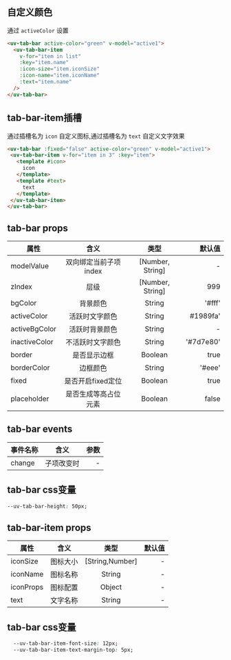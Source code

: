 <script setup>
import useCompStore from '../store/copname.js'
import { onMounted } from 'vue'
const compStore =useCompStore()

onMounted(()=>{
  compStore.updateName('tab-bar')
})

</script>

## 自定义颜色

通过 `activeColor` 设置

```html
<uv-tab-bar active-color="green" v-model="active1">
  <uv-tab-bar-item
    v-for="item in list"
    :key="item.name"
    :icon-size="item.iconSize"
    :icon-name="item.iconName"
    :text="item.name"
  />
</uv-tab-bar>
```

##  tab-bar-item插槽

通过插槽名为 `icon` 自定义图标,通过插槽名为 `text` 自定义文字效果

 ```html
<uv-tab-bar :fixed="false" active-color="green" v-model="active1">
  <uv-tab-bar-item v-for="item in 3" :key="item">
    <template #icon>
      icon
    </template>
    <template #text>
      text
    </template>
  </uv-tab-bar-item>
</uv-tab-bar>
 ```

 ## tab-bar props

| 属性          |         含义          |       类型       |    默认值 |
| ------------- | :-------------------: | :--------------: | --------: |
| modelValue    | 双向绑定当前子项index | [Number, String] |         - |
| zIndex        |         层级          | [Number, String] |       999 |
| bgColor       |       背景颜色        |      String      |    '#fff' |
| activeColor   |    活跃时文字颜色     |      String      |  #1989fa' |
| activeBgColor |    活跃时背景颜色     |      String      |         - |
| inactiveColor |   不活跃时文字颜色    |      String      | '#7d7e80' |
| border        |     是否显示边框      |     Boolean      |      true |
| borderColor   |       边框颜色        |      String      |    '#eee' |
| fixed         |   是否开启fixed定位   |     Boolean      |      true |
| placeholder   | 是否生成等高占位元素  |     Boolean      |     false |

## tab-bar events

| 事件名称 |    含义    | 参数 |
| -------- | :--------: | ---: |
| change   | 子项改变时 |    - |

## tab-bar css变量

```css
--uv-tab-bar-height: 50px;
```

 ## tab-bar-item props

| 属性      |   含义   |      类型       | 默认值 |
| --------- | :------: | :-------------: | -----: |
| iconSize  | 图标大小 | [String,Number] |      - |
| iconName  | 图标名称 |     String      |      - |
| iconProps | 图标配置 |     Object      |      - |
| text      | 文字名称 |     String      |      - |


## tab-bar css变量

```css
  --uv-tab-bar-item-font-size: 12px;
  --uv-tab-bar-item-text-margin-top: 5px;
```
